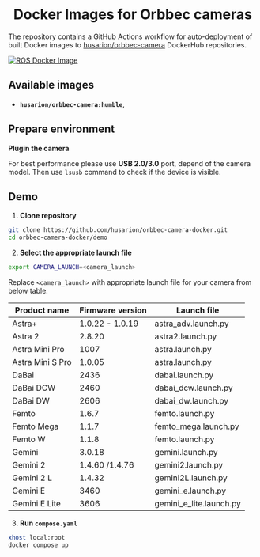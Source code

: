 <h1 align="center">
Docker Images for Orbbec cameras
</h1>

The repository contains a GitHub Actions workflow for auto-deployment of built Docker images to [husarion/orbbec-camera](https://hub.docker.com/r/husarion/orbbec-camera) DockerHub repositories.

[![ROS Docker Image](https://github.com/husarion/orbbec-camera-docker/actions/workflows/ros-docker-image.yaml/badge.svg)](https://github.com/husarion/orbbec-camera-docker/actions/workflows/ros-docker-image.yaml)

## Available images

- **`husarion/orbbec-camera:humble`**,

## Prepare environment

**Plugin the camera**

For best performance please use **USB 2.0/3.0** port, depend of the camera model. Then use `lsusb` command to check if the device is visible.

## Demo

1. **Clone repository**

```bash
git clone https://github.com/husarion/orbbec-camera-docker.git
cd orbbec-camera-docker/demo
```

2. **Select the appropriate launch file**

```bash
export CAMERA_LAUNCH=<camera_launch>
```

Replace `<camera_launch>` with appropriate launch file for your camera from below table.

| **Product name**  | **Firmware version** | **Launch file**         |
| ----------------- | -------------------- | ----------------------- |
| Astra+            | 1.0.22 - 1.0.19      | astra_adv.launch.py     |
| Astra 2           | 2.8.20               | astra2.launch.py        |
| Astra Mini Pro    | 1007                 | astra.launch.py         |
| Astra Mini S Pro  | 1.0.05               | astra.launch.py         |
| DaBai             | 2436                 | dabai.launch.py         |
| DaBai DCW         | 2460                 | dabai_dcw.launch.py     |
| DaBai DW          | 2606                 | dabai_dw.launch.py      |
| Femto             | 1.6.7                | femto.launch.py         |
| Femto Mega        | 1.1.7                | femto_mega.launch.py    |
| Femto W           | 1.1.8                | femto.launch.py         |
| Gemini            | 3.0.18               | gemini.launch.py        |
| Gemini 2          | 1.4.60 /1.4.76       | gemini2.launch.py       |
| Gemini 2 L        | 1.4.32               | gemini2L.launch.py      |
| Gemini E          | 3460                 | gemini_e.launch.py      |
| Gemini E Lite     | 3606                 | gemini_e_lite.launch.py |

3. **Run `compose.yaml`**

```bash
xhost local:root
docker compose up
```
